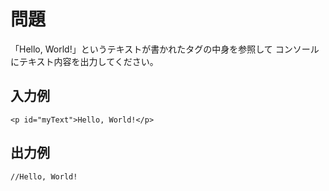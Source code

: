 # 問題

「Hello, World!」というテキストが書かれたタグの中身を参照して
コンソールにテキスト内容を出力してください。

## 入力例
```
<p id="myText">Hello, World!</p>
```

## 出力例
```
//Hello, World!
```